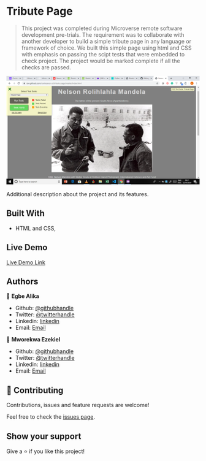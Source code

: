 # Tribute Page

> This project was completed during Microverse remote software development pre-trials. The requirement was to collaborate with another developer to build a simple tribute page in any language or framework of choice.
We built this simple page using html and CSS with emphasis on passing the scipt tests that were embedded to check project. The project would be marked complete if all the checks are passed. 

![screenshot](./images/screenshot.png)

Additional description about the project and its features.

## Built With

- HTML and CSS,

## Live Demo

[Live Demo Link](https://raw.githack.com/vanheaven-ui/tribute-page/master/index.html)

## Authors

👤 **Egbe Alika**

- Github: [@githubhandle](https://github.com/githubhandle)
- Twitter: [@twitterhandle](https://twitter.com/twitterhandle)
- Linkedin: [linkedin](https://linkedin.com/linkedinhandle)
- Email: [Email](egbealika@gmail.com) 

👤 **Mworekwa Ezekiel**

- Github: [@githubhandle](https://github.com/vanheaven-ui)
- Twitter: [@twitterhandle](https://twitter.com/MworekwaE)
- Linkedin: [linkedin](https://linkedin.com/in/vanheaven/)
- Email: [Email](vanheaven6@gmail.com) 

## 🤝 Contributing

Contributions, issues and feature requests are welcome!

Feel free to check the [issues page](issues/).

## Show your support

Give a ⭐️ if you like this project!
